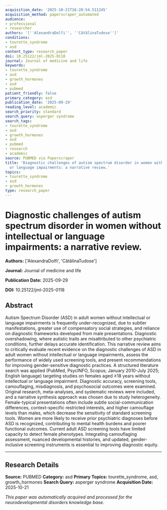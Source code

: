 ```yaml
---
acquisition_date: '2025-10-21T16:20:54.511245'
acquisition_method: paperscraper_automated
audience:
- professional
- researcher
authors: '[''AlexandraDolfi'', ''CătălinaTudose'']'
conditions:
- tourette_syndrome
- asd
content_type: research_paper
doi: 10.25122/jml-2025-0118
journal: Journal of medicine and life
keywords:
- tourette_syndrome
- asd
- growth_hormones
- asd
- pubmed
patient_friendly: false
primary_category: asd
publication_date: '2025-09-29'
reading_level: academic
search_priority: standard
search_query: asperger syndrome
search_tags:
- tourette_syndrome
- asd
- growth_hormones
- asd
- pubmed
- research
- academic
source: PUBMED via Paperscraper
title: 'Diagnostic challenges of autism spectrum disorder in women without intellectual
  or language impairments: a narrative review.'
topics:
- tourette_syndrome
- asd
- growth_hormones
type: research_paper
---
```


# Diagnostic challenges of autism spectrum disorder in women without intellectual or language impairments: a narrative review.

**Authors:** ['AlexandraDolfi', 'CătălinaTudose']

**Journal:** Journal of medicine and life

**Publication Date:** 2025-09-29

**DOI:** 10.25122/jml-2025-0118

## Abstract

Autism Spectrum Disorder (ASD) in adult women without intellectual or language impairments is frequently under-recognized, due to subtler manifestations, greater use of compensatory social strategies, and reliance on diagnostic frameworks developed from male presentations. Diagnostic overshadowing, where autistic traits are misattributed to other psychiatric conditions, further delays accurate identification. This narrative review aims to critically evaluate recent evidence on the diagnostic challenges of ASD in adult women without intellectual or language impairments, assess the performance of widely used screening tools, and present recommendations for improving gender-sensitive diagnostic practices. A structured literature search was applied (PubMed, PsycINFO, Scopus; January 2010-July 2025; English language) targeting studies on females aged ≥18 years without intellectual or language impairment. Diagnostic accuracy, screening tools, camouflaging, misdiagnosis, and psychosocial outcomes were examined. Original research, meta-analyses, and systematic reviews were included, and a narrative synthesis approach was chosen due to study heterogeneity. Female-typical presentations often include subtle social-communication differences, context-specific restricted interests, and higher camouflage levels than males, which decrease the sensitivity of standard screening tools. Women are more likely to receive prior psychiatric diagnoses before ASD is recognized, contributing to mental health burdens and poorer functional outcomes. Current adult ASD screening tools have limited capacity to detect female phenotypes. Integrating camouflaging assessment, nuanced developmental histories, and updated, gender-inclusive screening instruments is essential to improving diagnostic equity.

---

## Research Details

**Source:** PUBMED
**Category:** asd
**Primary Topics:** tourette_syndrome, asd, growth_hormones
**Search Query:** asperger syndrome
**Acquisition Date:** 2025-10-21

*This paper was automatically acquired and processed for the neurodevelopmental disorders knowledge base.*
